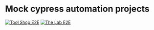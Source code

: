 # Mock cypress automation projects

[![Tool Shop E2E](https://github.com/vraicu/cypress-sandbox/actions/workflows/tool-shop.yml/badge.svg?branch=develop&event=push)](https://github.com/vraicu/cypress-sandbox/actions/workflows/tool-shop.yml)
[![The Lab E2E](https://github.com/vraicu/cypress-sandbox/actions/workflows/the-lab.yml/badge.svg)](https://github.com/vraicu/cypress-sandbox/actions/workflows/the-lab.yml)
